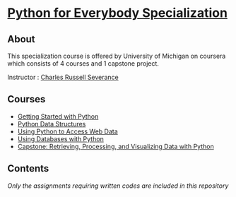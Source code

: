 # [Python for Everybody Specialization](https://www.coursera.org/specializations/python)

## **About**
This specialization course is offered by University of Michigan on coursera which consists of 4 courses and 1 capstone project.

Instructor : [Charles Russell Severance](http://www.dr-chuck.com/)

## **Courses**
- <a href="https://www.coursera.org/learn/python">Getting Started with Python</a><br />
- <a href="https://www.coursera.org/learn/python-data">Python Data Structures</a><br />
- <a href="https://www.coursera.org/learn/python-network-data">Using Python to Access Web Data</a><br />
- <a href="https://www.coursera.org/learn/python-databases">Using Databases with Python</a>
- <a href="https://www.coursera.org/learn/python-data-visualization">Capstone: Retrieving, Processing, and Visualizing Data with Python</a>

## Contents

*Only the assignments requiring written codes are included in this repository*
